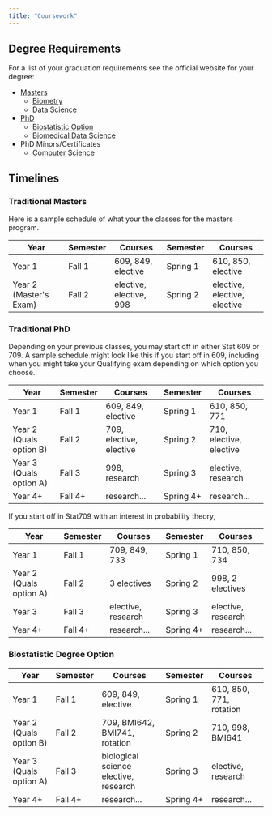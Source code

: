 ```yaml
---
title: "Coursework"
---
```

## Degree Requirements

For a list of your graduation requirements see the official website for your degree:

- [Masters][masters-req]
  - [Biometry][biometry-req]
  - [Data Science][data-req]
- [PhD][phd-req]
  - [Biostatistic Option][bio-req]
  - [Biomedical Data Science][bmids-req]
- PhD Minors/Certificates
  - [Computer Science][cs]

[masters-req]: http://old-www.stat.wisc.edu/phd-masters/MS_Degree_Regulations 
[biometry-req]: https://stat.wisc.edu/graduate-studies/biometry/ 
[data-req]: https://stat.wisc.edu/wp-content/uploads/sites/870/2019/05/MSDS-Handbook-Fall-2018.pdf
[phd-req]: https://old-www.stat.wisc.edu/phd-masters/PhD_Degree_Regulations
[bio-req]: https://old-www.stat.wisc.edu/sites/default/files/Biostats%20Option%20Requirements%20Revised.pdf
[bmids-req]: https://biostat.wisc.edu/PHD-Biomedical-Data-Science
[cs]: https://www.cs.wisc.edu/graduate/graduate-phd-minor/


## Timelines

### Traditional Masters

Here is a sample schedule of what your the classes for the masters program.

| Year | Semester | Courses | Semester | Courses |
|---------|:------------|------------|-----------|---------|
| Year 1 | Fall 1 | 609, 849, elective| Spring 1 | 610, 850, elective | 
| Year 2 (Master's Exam) | Fall 2 | elective, elective, 998 | Spring 2 | elective, elective, elective | 


### Traditional PhD

Depending on your previous classes, you may start off in either Stat 609 or 709. A sample schedule might look like this if you start off in 609, including when you might take your Qualifying exam depending on which option you choose.

| Year | Semester | Courses | Semester | Courses |
|---------|:------------|-------|-----------|-------|
| Year 1 | Fall 1 | 609, 849, elective | Spring 1 | 610, 850, 771 |
|Year 2 (Quals option B)| Fall 2 | 709, elective, elective | Spring 2 | 710, elective, elective |
|Year 3 (Quals option A)| Fall 3 | 998, research | Spring 3 | elective, research |
|Year 4+ | Fall 4+ | research... | Spring 4+ | research... |


If you start off in Stat709 with an interest in probability theory,

| Year | Semester | Courses | Semester | Courses |
|---------|:------------|-------|-----------|-------|
| Year 1 | Fall 1 | 709, 849, 733 | Spring 1 | 710, 850, 734 |
|Year 2 (Quals option A) | Fall 2 | 3 electives | Spring 2 | 998, 2 electives |
|Year 3 | Fall 3 | elective, research | Spring 3 | elective, research |
|Year 4+ | Fall 4+ | research... | Spring 4+ | research... |




### Biostatistic Degree Option


| Year | Semester | Courses | Semester | Courses |
|---------|:------------|-------|-----------|-------|
| Year 1 | Fall 1 | 609, 849, elective | Spring 1 | 610, 850, 771, rotation |
|Year 2 (Quals option B)| Fall 2 | 709, BMI642, BMI741, rotation | Spring 2 | 710, 998, BMI641 |
|Year 3 (Quals option A)| Fall 3 | biological science elective, research | Spring 3 | elective, research |
|Year 4+ | Fall 4+ | research... | Spring 4+ | research... |


